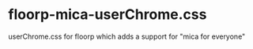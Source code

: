 # floorp-mica-userChrome.css
userChrome.css for floorp which adds a support for "mica for everyone"
